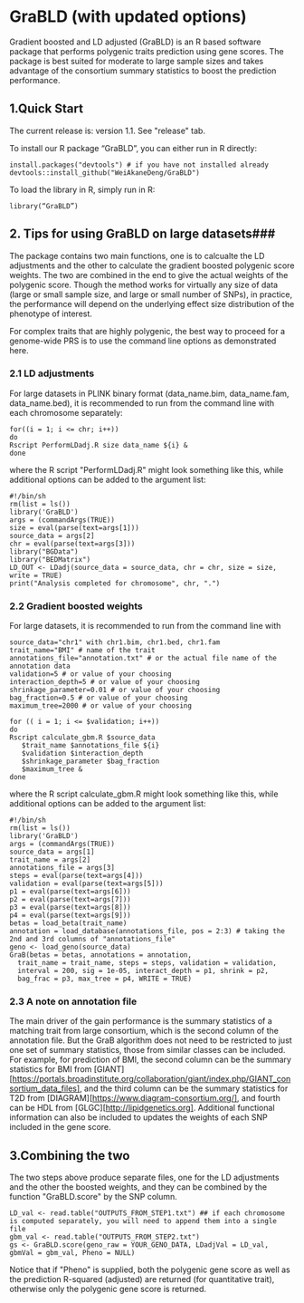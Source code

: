 # GraBLD (with updated options)

Gradient boosted and LD adjusted (GraBLD) is an R based software package that performs polygenic traits prediction using gene scores. The package is best suited for moderate to large sample sizes and takes advantage of the consortium summary statistics to boost the prediction performance. 

## 1.Quick Start  

The current release is: version 1.1. See "release" tab. 

To install our R package “GraBLD”, you can either run in R directly:

    install.packages("devtools") # if you have not installed already
    devtools::install_github("WeiAkaneDeng/GraBLD")

To load the library in R, simply run in R:

    library(“GraBLD”)

## 2. Tips for using GraBLD on large datasets### 

The package contains two main functions, one is to calcualte the LD adjustments and the other to calculate the gradient boosted polygenic score weights. The two are combined in the end to give the actual weights of the polygenic score. Though the method works for virtually any size of data (large or small sample size, and large or small number of SNPs), in practice, the performance will depend on the underlying effect size distribution of the phenotype of interest.  

For complex traits that are highly polygenic, the best way to proceed for a genome-wide PRS is to use the command line options as demonstrated here.

### 2.1 LD adjustments

For large datasets in PLINK binary format (data_name.bim, data_name.fam, data_name.bed), it is recommended to run from the command line with each chromosome separately: 

    for((i = 1; i <= chr; i++))
    do
    Rscript PerformLDadj.R size data_name ${i} &
    done

where the R script "PerformLDadj.R" might look something like this, while additional options can be added to the argument list: 
    
    #!/bin/sh
    rm(list = ls())
    library('GraBLD')
    args = (commandArgs(TRUE))
    size = eval(parse(text=args[1]))
    source_data = args[2]
    chr = eval(parse(text=args[3]))
    library("BGData")
    library("BEDMatrix")
    LD_OUT <- LDadj(source_data = source_data, chr = chr, size = size, write = TRUE)
    print("Analysis completed for chromosome", chr, ".")


### 2.2 Gradient boosted weights

For large datasets, it is recommended to run from the command line with 
    
    source_data="chr1" with chr1.bim, chr1.bed, chr1.fam
    trait_name="BMI" # name of the trait
    annotations_file="annotation.txt" # or the actual file name of the annotation data
    validation=5 # or value of your choosing
    interaction_depth=5 # or value of your choosing
    shrinkage_parameter=0.01 # or value of your choosing
    bag_fraction=0.5 # or value of your choosing
    maximum_tree=2000 # or value of your choosing
    
    for (( i = 1; i <= $validation; i++))
    do
    Rscript calculate_gbm.R $source_data
       $trait_name $annotations_file ${i}
       $validation $interaction_depth
       $shrinkage_parameter $bag_fraction
       $maximum_tree &
    done
    
where the R script calculate_gbm.R might look something like this, while additional options can be added to the argument list: 

    #!/bin/sh
    rm(list = ls())
    library('GraBLD')
    args = (commandArgs(TRUE))
    source_data = args[1]
    trait_name = args[2]
    annotations_file = args[3]
    steps = eval(parse(text=args[4]))
    validation = eval(parse(text=args[5]))
    p1 = eval(parse(text=args[6]))
    p2 = eval(parse(text=args[7]))
    p3 = eval(parse(text=args[8]))
    p4 = eval(parse(text=args[9]))
    betas = load_beta(trait_name)
    annotation = load_database(annotations_file, pos = 2:3) # taking the 2nd and 3rd columns of "annotations_file"
    geno <- load_geno(source_data)
    GraB(betas = betas, annotations = annotation,
      trait_name = trait_name, steps = steps, validation = validation,
      interval = 200, sig = 1e-05, interact_depth = p1, shrink = p2,
      bag_frac = p3, max_tree = p4, WRITE = TRUE)

### 2.3 A note on annotation file

The main driver of the gain performance is the summary statistics of a matching trait from large consortium, which is the second column of the annotation file. But the GraB algorithm does not need to be restricted to just one set of summary statistics, those from similar classes can be included. For example, for prediction of BMI, the second column can be the summary statistics for BMI from [GIANT][https://portals.broadinstitute.org/collaboration/giant/index.php/GIANT_consortium_data_files], and the third column can be the summary statistics for T2D from [DIAGRAM][https://www.diagram-consortium.org/], and fourth can be HDL from [GLGC][http://lipidgenetics.org]. Additional functional information can also be included to updates the weights of each SNP included in the gene score.


## 3.Combining the two 

The two steps above produce separate files, one for the LD adjustments and the other the boosted weights, and they can be combined by the function "GraBLD.score" by the SNP column.

    LD_val <- read.table("OUTPUTS_FROM_STEP1.txt") ## if each chromosome is computed separately, you will need to append them into a single file 
    gbm_val <- read.table("OUTPUTS_FROM_STEP2.txt")
    gs <- GraBLD.score(geno_raw = YOUR_GENO_DATA, LDadjVal = LD_val, gbmVal = gbm_val, Pheno = NULL)

Notice that if "Pheno" is supplied, both the polygenic gene score as well as the prediction R-squared (adjusted) are returned (for quantitative trait), otherwise only the polygenic gene score is returned.
